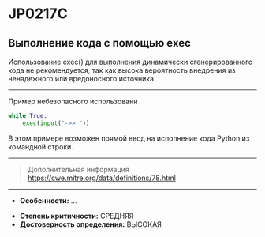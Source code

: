 # JP0217C
## Выполнение кода с помощью exec
Использование exec() для выполнения динамически сгенерированного кода
не рекомендуется, так как высока вероятность внедрения из ненадежного или
вредоносного источника.

---
Пример небезопасного использовани
```python linenums="1"
while True:
    exec(input("->> "))
```
В этом примере возможен прямой ввод на исполнение кода Python из командной строки.

---
> Дополнительная информация
> <https://cwe.mitre.org/data/definitions/78.html>
---
* __Особенности:__ ...
<!---
Поменять степень на ВЫСОКАЯ
-->
* __Степень критичности:__ СРЕДНЯЯ
* __Достоверность определения:__ ВЫСОКАЯ
